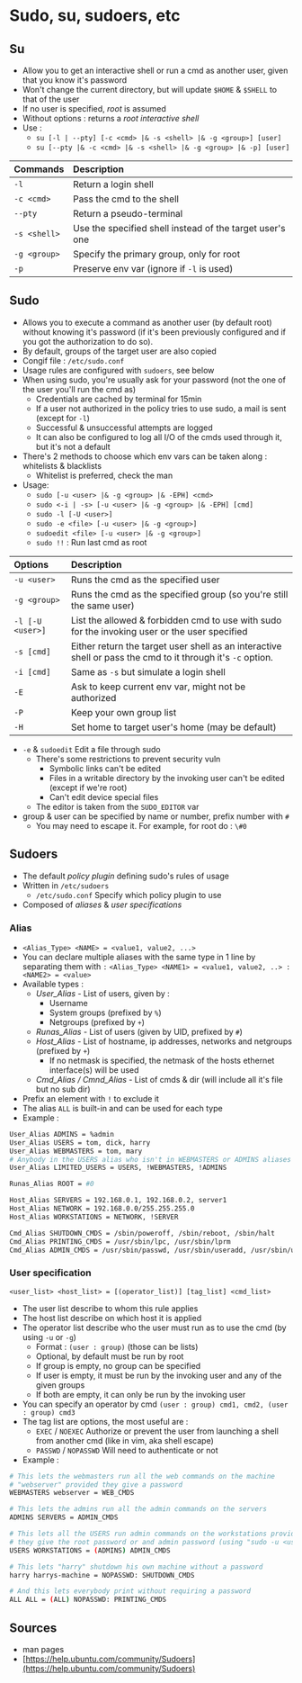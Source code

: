 # Sudo, su, sudoers, etc

## Su

* Allow you to get an interactive shell or run a cmd as another user, given that you know it's password
* Won't change the current directory, but will update `$HOME` & `$SHELL` to that of the user
* If no user is specified, _root_ is assumed
* Without options : returns a _root interactive shell_
* Use :
  * `su [-l | --pty] [-c <cmd> |& -s <shell> |& -g <group>] [user]`
  * `su [--pty |& -c <cmd> |& -s <shell> |& -g <group> |& -p] [user]`

| Commands | Description |
| :--- | :--- |
| `-l` | Return a login shell |
| `-c <cmd>` | Pass the cmd to the shell |
| `--pty`  | Return a pseudo-terminal |
| `-s <shell>` | Use the specified shell instead of the target user's one |
| `-g <group>` | Specify the primary group, only for root |
| `-p` | Preserve env var \(ignore if `-l` is used\) |

## Sudo

* Allows you to execute a command as another user \(by default root\) without knowing it's password \(if it's been previously configured and if you got the authorization to do so\).
* By default, groups of the target user are also copied
* Congif file : `/etc/sudo.conf`
* Usage rules are configured with `sudoers`, see below
* When using sudo, you're usually ask for your password \(not the one of the user you'll run the cmd as\)
  * Credentials are cached by terminal for 15min
  * If a user not authorized in the policy tries to use sudo, a mail is sent \(except for `-l`\)
  * Successful & unsuccessful attempts are logged
  * It can also be configured to log all I/O of the cmds used through it, but it's not a default
* There's 2 methods to choose which env vars can be taken along : whitelists & blacklists
  * Whitelist is preferred, check the man
* Usage:
  * `sudo [-u <user> |& -g <group> |& -EPH] <cmd>`
  * `sudo <-i | -s> [-u <user> |& -g <group> |& -EPH] [cmd]`
  * `sudo -l [-U <user>]`
  * `sudo -e <file> [-u <user> |& -g <group>]`
  * `sudoedit <file> [-u <user> |& -g <group>]`
  * `sudo !!` : Run last cmd as root

| Options | Description |
| :--- | :--- |
| `-u <user>` | Runs the cmd as the specified user |
| `-g <group>` | Runs the cmd as the specified group \(so you're still the same user\) |
| `-l [-U <user>]` | List the allowed & forbidden cmd to use with sudo for the invoking user or the user specified |
| `-s [cmd]` | Either return the target user shell as an interactive shell or pass the cmd to it through it's `-c` option. |
| `-i [cmd]` | Same as `-s` but simulate a login shell |
| `-E` | Ask to keep current env var, might not be authorized |
| `-P` | Keep your own group list |
| `-H` | Set home to target user's home \(may be default\) |

* `-e` & `sudoedit` Edit a file through sudo
  * There's some restrictions to prevent security vuln
    * Symbolic links can't be edited
    * Files in a writable directory by the invoking user can't be edited \(except if we're root\)
    * Can't edit device special files
  * The editor is taken from the `SUDO_EDITOR` var
* group & user can be specified by name or number, prefix number with `#`
  * You may need to escape it. For example, for root do : `\#0`

## Sudoers

* The default _policy plugin_ defining sudo's rules of usage
* Written in `/etc/sudoers`
  * `/etc/sudo.conf` Specify which policy plugin to use
* Composed of _aliases_ & _user specifications_

### Alias

* `<Alias_Type> <NAME> = <value1, value2, ...>`
* You can declare multiple aliases with the same type in 1 line by separating them with `:` `<Alias_Type> <NAME1> = <value1, value2, ..> : <NAME2> = <value>`
* Available types :
  * _User\_Alias_ - List of users, given by :
    * Username
    * System groups \(prefixed by `%`\)
    * Netgroups \(prefixed by `+`\)
  * _Runas\_Alias_ - List of users \(given by UID, prefixed by `#`\)
  * _Host\_Alias_ - List of hostname, ip addresses, networks and netgroups \(prefixed by `+`\)
    * If no netmask is specified, the netmask of the hosts ethernet interface\(s\) will be used
  * _Cmd\_Alias / Cmnd\_Alias_ - List of cmds & dir \(will include all it's file but no sub dir\)
* Prefix an element with `!` to exclude it
* The alias `ALL` is built-in and can be used for each type
* Example :

```bash
User_Alias ADMINS = %admin
User_Alias USERS = tom, dick, harry
User_Alias WEBMASTERS = tom, mary
# Anybody in the USERS alias who isn't in WEBMASTERS or ADMINS aliases
User_Alias LIMITED_USERS = USERS, !WEBMASTERS, !ADMINS

Runas_Alias ROOT = #0

Host_Alias SERVERS = 192.168.0.1, 192.168.0.2, server1
Host_Alias NETWORK = 192.168.0.0/255.255.255.0
Host_Alias WORKSTATIONS = NETWORK, !SERVER

Cmd_Alias SHUTDOWN_CMDS = /sbin/poweroff, /sbin/reboot, /sbin/halt
Cmd_Alias PRINTING_CMDS = /usr/sbin/lpc, /usr/sbin/lprm
Cmd_Alias ADMIN_CMDS = /usr/sbin/passwd, /usr/sbin/useradd, /usr/sbin/userdel, /usr/sbin/usermod, /usr/sbin/visudo
```

### User specification

`<user_list> <host_list> = [(operator_list)] [tag_list] <cmd_list>`

* The user list describe to whom this rule applies
* The host list describe on which host it is applied
* The operator list describe who the user must run as to use the cmd \(by using `-u` or `-g`\)
  * Format :  `(user : group)` \(those can be lists\)
  * Optional, by default must be run by root
  * If group is empty, no group can be specified
  * If user is empty, it must be run by the invoking user and any of the given groups
  * If both are empty, it can only be run by the invoking user
* You can specify an operator by cmd `(user : group) cmd1, cmd2, (user : group) cmd3`
* The tag list are options, the most useful are  :
  * `EXEC` / `NOEXEC` Authorize or prevent the user from launching a shell from another cmd \(like in vim, aka shell escape\)
  * `PASSWD` / `NOPASSWD` Will need to authenticate or not
* Example :

```bash
# This lets the webmasters run all the web commands on the machine 
# "webserver" provided they give a password
WEBMASTERS webserver = WEB_CMDS

# This lets the admins run all the admin commands on the servers
ADMINS SERVERS = ADMIN_CMDS

# This lets all the USERS run admin commands on the workstations provided 
# they give the root password or and admin password (using "sudo -u <username>")
USERS WORKSTATIONS = (ADMINS) ADMIN_CMDS

# This lets "harry" shutdown his own machine without a password
harry harrys-machine = NOPASSWD: SHUTDOWN_CMDS

# And this lets everybody print without requiring a password
ALL ALL = (ALL) NOPASSWD: PRINTING_CMDS
```

## Sources

* man pages
* [https://help.ubuntu.com/community/Sudoers](https://help.ubuntu.com/community/Sudoers)

